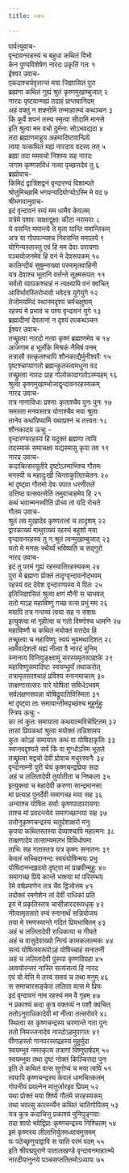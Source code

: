 ```yaml
---
title: ०७५

---
```

पार्वत्युवाच-  
वृन्दावनरहस्यं च बहुधा कथितं विभो  
केन पुण्यविशेषेण नारदः प्रकृतिं गतः १  
ईश्वर उवाच-  
एकदाश्चर्यवृत्तान्तं मया जिज्ञासितं पुरा  
ब्रह्मणा कथितं गुह्यं श्रुतं कृष्णमुखाम्बुजात् २  
नारदः पृष्टवान्मह्यं तदाहं प्राप्तवानिदम्  
अहं वक्तुं न शक्नोमि तन्माहात्म्यं कथञ्चन ३  
किं कुर्वे शपनं तस्य स्मृत्वा सीदामि मानसे  
इति श्रुत्वा मम वचो दुर्मनाः सोऽभवद्यदा ४  
तदा ब्रह्माणमाहूय अहमादिष्टवान्प्रिये  
त्वया यत्कथितं मह्यं नारदाय वदस्व तत् ५  
ब्रह्मा तदा ममवचो निशम्य सह नारदः  
जगाम कृष्णसविधं नत्वा पृच्छत्तदेव तु ६  
ब्रह्मोवाच-  
किमिदं द्वात्रिंशद्वनं वृन्दारण्यं विशाम्पते  
श्रोतुमिच्छामि भगवन्यदियोग्योऽस्मि मे वद ७  
श्रीभगवानुवाच-  
इदं वृन्दावनं रम्यं मम धामैव केवलम्  
यत्रेमे पशवः साक्षाद्वृक्षाः कीटा नरामराः ८  
ये वसन्ति ममान्त्ये ते मृता यान्ति ममान्तिकम्  
अत्र या गोपपत्न्यश्च निवसन्ति ममालये ९  
योगिन्यस्तास्तु एवं हि मम देवाः परायणाः  
पञ्चयोजनमेवं हि वनं मे देवरूपकम् १०  
कालिन्दीयं सुषुम्नाख्या परमामृतवाहिनी  
यत्र देवाश्च भूतानि वर्त्तन्ते सूक्ष्मरूपतः ११  
सर्वतो व्यापकश्चाहं न त्यक्ष्यामि वनं क्वचित्  
आविर्भावस्तिरोभावो भवेदत्र युगेयुगे १२  
तेजोमयमिदं स्थानमदृश्यं चर्मचक्षुषाम्  
रहस्यं मे प्रभावं च पश्य वृन्दावनं युगे १३  
ब्रह्मादीनां देवतानां न दृश्यं तत्कथञ्चन  
ईश्वर उवाच-  
तच्छ्रुत्वा नारदो नत्वा कृष्णं ब्रह्माणमेव च १४  
आजगाम ह भूर्लोके मिश्रकं नैमिषं वनम्  
तत्रासौ सत्कृतश्चापि शौनकाद्यैर्मुनीश्वरैः १५  
पृष्टश्चाप्यागतो ब्रह्मन्कुतस्त्वमधुना वद  
तच्छ्रुत्वा नारदः प्राह गोलोकादागतोऽस्म्यहम् १६  
श्रुत्वा कृष्णमुखाम्भोजाद्वृन्दावनरहस्यकम्  
नारद उवाच-  
तत्र नानाविधाः प्रश्नाः कृताश्चैव पुनः पुनः १७  
समस्ता मनवस्तत्र योगाश्चैव मया श्रुताः  
तानेव कथयिष्यामि यथाप्रश्नं च तत्त्वतः १८  
शौनकादय ऊचुः -  
वृन्दारण्यरहस्यं हि यदुक्तं ब्रह्मणा त्वयि  
तदस्माकं समाचक्ष्व यद्यस्मासु कृपा तव १९  
नारद उवाच-  
कदाचित्सरयूतीरे दृष्टोऽस्माभिश्च गौतमः  
मनस्वी च महादुःखी चिन्ताकुलितचेतनः २०  
मां दृष्ट्वा गौतमो देवः पपात धरणीतले  
उत्तिष्ठ वत्सवत्सेति तमुवाचाहमेव हि २१  
कथं भवान्मनस्वीति प्रोच्य तां यदि रोचते  
गौतम उवाच-  
श्रुतं तव मुखादेव कृष्णतत्त्वं च तादृशम् २२  
द्वारकाख्यं माथुराख्यं रहस्यं बहुशो मया  
वृन्दावनरहस्यं तु न श्रुतं त्वन्मुखाम्बुजात् २३  
यतो मे मनसः स्थैर्य्यं भविष्यति च सद्गुरो  
नारद उवाच-  
इदं तु परमं गुह्यं रहस्यातिरहस्यकम् २४  
पुरा मे ब्रह्मणा प्रोक्तं तादृग्वृन्दावनोद्भवम्  
रहस्यं वद देवेश वृन्दारण्यस्य मे पितः २५  
इतिजिज्ञासितं श्रुत्वा क्षणं मौनी स चाभवत्  
ततो माऽह महाविष्णुं गच्छ वत्स प्रभुं मम २६  
मयापि तत्र गन्तव्यं त्वया सह न संशयः  
इत्युक्त्वा मां गृहीत्वा च गतो विष्णोश्च धामनि २७  
महाविष्णौ च कथितं मयोक्तं यत्तदेव हि  
तच्छ्रुत्वा च महाविष्णुः स्वयं भुवमथादिशत् २८  
त्वमेवादेशतो मह्यं नीत्वा वै नारदं मुनिम्  
स्नानाय विनियुङ्क्ष्वामुं सरस्यमृतसञ्ज्ञके २९  
महाविष्णुसमादिष्टः स्वयम्भूर्मां तथाकरोत्  
तत्रामृतसरश्चाहं प्रविश्य स्नानमाचरम् ३०  
तत्क्षणात्तत्सरः पारे योषितां सविधेऽभवम्  
सर्वलक्षणसपन्ना योषिद्रूपातिविस्मिता ३१  
मां दृष्ट्वा ताः समायान्तीमपृच्छंश्च मुहुर्मुहुः  
स्त्रिय ऊचुः -  
का त्वं कुतः समायाता कथयात्मविचेष्टितम् ३२  
तासां प्रियकथां श्रुत्वा मयोक्तं तन्निशामय  
कुतः कोऽहं समायातः कथं वा योषिदाकृतिः ३३  
स्वप्नवद्दृश्यते सर्वं किं वा मुग्धोऽस्मि भूतले  
तच्छ्रुत्वा मद्वचो देवी प्रोवाच मधुरस्वनैः ३४  
वृन्दानाम्नी पुरी चेयं कृष्णचन्द्रप्रिया सदा  
अहं च ललितादेवी तुर्यातीता च निष्कला ३५  
इत्युक्त्वा च महादेवी करुणा सान्द्रमानसा  
मां प्रत्याह पुनर्देवी समागच्छ मया सह ३६  
अन्याश्च योषितः सर्वाः कृष्णपादपरायणाः  
ताश्च मां प्रवदन्त्येवं समागच्छानया सह ३७  
ततोनुकृष्णचन्द्रस्य चतुर्दशाक्षरो मनुः  
कृपया कथितस्तस्या देव्याश्चापि महात्मनः ३८  
तत्क्षणादेव तत्साम्यमलभं विविधोपमा  
ताभिः सह गतास्तत्र यत्र कृष्णः सनातनः ३९  
केवलं सच्चिदानन्दः स्वयंयोषिन्मयः प्रभुः  
योषिदानन्दहृदयो दृष्ट्वा मां प्राब्रवीन्मुहुः ४०  
समागच्छ प्रिये कान्ते भक्त्या मां परिरम्भय  
रेमे वर्षप्रमाणेन तत्र चैव द्विजोत्तम ४१  
तदोक्तं रमणेशेन तां देवीं राधिकां प्रति  
इयं मे प्रकृतिस्तत्र चासीन्नारदरूपधृक् ४२  
नीत्वामृतसरो रम्यं स्नानार्थं सन्नियोजय  
तया मे रमणस्यान्ते गदितं प्रियभाषितम् ४३  
अहं च ललितादेवी राधिकाया च गीयते  
अहं च वासुदेवाख्यो नित्यं कामकलात्मकः ४४  
सत्यं योषित्स्वरूपोऽहं योषिच्चाहं सनातनी  
अहं च ललितादेवी पुंरूपा कृष्णविग्रहा ४५  
आवयोरन्तरं नास्ति सत्यंसत्यं हि नारद  
एवं यो वेत्ति मे तत्त्वं समयं च तथा मनुम् ४६  
स समाचारसङ्केतं ललिता वत्स मे प्रियः  
इदं वृन्दावनं नाम रहस्यं मम वै गृहम् ४७  
न प्रकाश्यं कदा कुत्र वक्तव्यं न पशौ क्वचित्  
ततोऽनुराधिकादेवी मां नीत्वा तत्सरोवरे ४८  
स्थित्वा सा कृष्णचन्द्रस्य चरणान्ते गता पुनः  
ततो निमज्जनादेव नारदोऽहमुपागतः ४९  
वीणाहस्तो गानपरस्तद्रहस्यं मुहुर्मुदा  
स्वयम्भुवं नमस्कृत्य तत्रागां विष्णुपार्षदम् ५०  
स्वयम्भुवा तथा दृष्टं नोक्तं किञ्चित्तदा पुनः  
इति ते कथितं वत्स सुगोप्यं च मया त्वयि ५१  
त्वयापि कृष्णचन्द्रस्य केवलं धामचित्कलम्  
गोपनीयं प्रयत्नेन मातुर्जारइव प्रियम् ५२  
यथा प्रोक्तं मया शिष्ये गौतमे सरहस्यकम्  
तथा भवत्सु कार्त्स्न्येन कथितं चातिगोपितम् ५३  
यत्र कुत्र कदाचित्तु प्रकाश्यं मुनिपुङ्गवाः  
तदा शापो भवेद्विप्राः कृष्णचन्द्रस्य निश्चितम् ५४  
इमं कृष्णस्य लीलाभिर्युतमध्यायमुत्तमम्  
यः पठेच्छृणुयाद्वापि स याति परमं पदम् ५५  
इति श्रीपद्मपुराणे पातालखण्डे वृन्दावनमाहात्म्ये  
नारदीयानुनये पञ्चसप्ततितमोऽध्यायः ७५